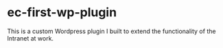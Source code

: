 # ec-first-wp-plugin
This is a custom Wordpress plugin I built to extend the functionality of the Intranet at work.
